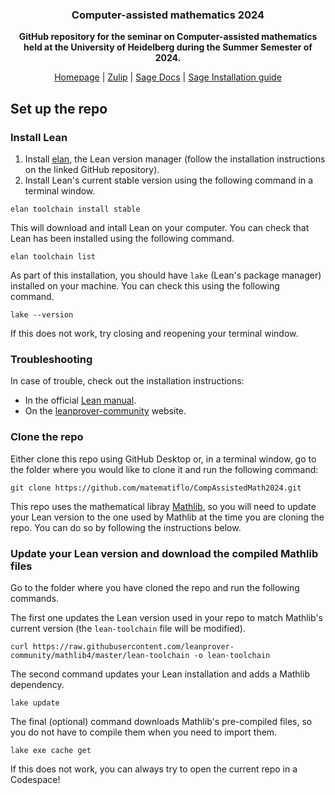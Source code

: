 <div align="center">
  <h3 align="center">Computer-assisted mathematics 2024</h3>
  <p>
    <strong>GitHub repository for the seminar on Computer-assisted mathematics
      <br>held at the University of Heidelberg during the Summer Semester of 2024.</strong>
  </p>
</div>

<div align="center">
  <a href="https://matematiflo.github.io/SoSe_2024/CompAssistedMath2024">Homepage</a>
  | <a href="https://matematiflo.zulipchat.com/join/xju6njq6imfu44qk4rfbg5hg/">Zulip</a>
  | <a href="https://doc.sagemath.org/html/en/index.html">Sage Docs</a>
  | <a href="./Sage/README.md#installation-of-sage-via-conda-forge">Sage Installation guide</a>
</div>

## Set up the repo

### Install Lean

1. Install [elan](https://github.com/leanprover/elan), the Lean version manager (follow the installation instructions on the linked GitHub repository).
1. Install Lean's current stable version using the following command in a terminal window.

```script
elan toolchain install stable
```

This will download and intall Lean on your computer. You can check that Lean has been installed using the following command.

```script
elan toolchain list
```

As part of this installation, you should have `lake` (Lean's package manager) installed on your machine. You can check this using the following command.

```script
lake --version
```

If this does not work, try closing and reopening your terminal window.

### Troubleshooting

In case of trouble, check out the installation instructions:

- In the official [Lean manual](https://lean-lang.org/lean4/doc/setup.html).
- On the [leanprover-community](https://leanprover-community.github.io/get_started.html) website.

### Clone the repo

Either clone this repo using GitHub Desktop or, in a terminal window, go to the folder where you would like to clone it and run the following command:

```script
git clone https://github.com/matematiflo/CompAssistedMath2024.git
```

This repo uses the mathematical libray [Mathlib](https://github.com/leanprover-community/mathlib4), so you will need to update your Lean version to the one used by Mathlib at the time you are cloning the repo. You can do so by following the instructions below.

### Update your Lean version and download the compiled Mathlib files

Go to the folder where you have cloned the repo and run the following commands.

The first one updates the Lean version used in your repo to match Mathlib's current version (the `lean-toolchain` file will be modified).

```script
curl https://raw.githubusercontent.com/leanprover-community/mathlib4/master/lean-toolchain -o lean-toolchain
```

The second command updates your Lean installation and adds a Mathlib dependency.

```script
lake update
```

The final (optional) command downloads Mathlib's pre-compiled files, so you do not have to compile them when you need to import them.

```script
lake exe cache get
```

If this does not work, you can always try to open the current repo in a Codespace!
